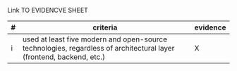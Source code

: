 Link TO EVIDENCVE SHEET

|#|criteria|evidence|
|-------|---------------|------------------|
|i|used at least five modern and open-source technologies, regardless of architectural layer (frontend, backend, etc.) |X|
